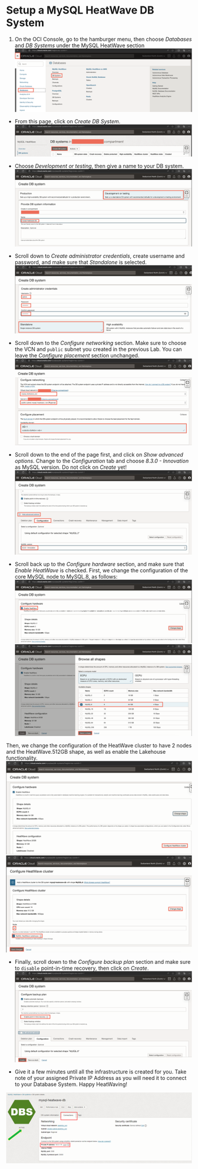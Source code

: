 # Setup a MySQL HeatWave DB System

1. On the OCI Console, go to the hamburger menu, then choose *Databases* and *DB Systems* under the MySQL HeatWave section
![step_1](images/mysql_hw_step_1.png)

* From this page, click on *Create DB System*.
![step_2](images/mysql_hw_step_2.png)

* Choose *Development or testing*, then give a name to your DB system.
![step_3](images/mysql_hw_step_3.png)

* Scroll down to *Create administrator credentials*, create username and password, and make sure that *Standalone* is selected.
![step_4](images/mysql_hw_step_4.png)

* Scroll down to the *Configure networking* section. Make sure to choose the VCN and `public` subnet you created in the previous Lab. You can leave the *Configure placement* section unchanged.
![step_5](images/mysql_hw_step_5.png)

* Scroll down to the end of the page first, and click on *Show advanced options*. Change to the *Configuration* tab and choose *8.3.0 - Innovation* as MySQL version. Do not click on *Create* yet!
![step_6](images/mysql_hw_step_6.png)

* Scroll back up to the *Configure hardware* section, and make sure that *Enable HeatWave* is checked. First, we change the configuration of the core MySQL node to MySQL.8, as follows:
![step_7_a](images/mysql_hw_step_7_a.png)
![step_7_b](images/mysql_hw_step_7_b.png)

Then, we change the configuration of the HeatWave cluster to have 2 nodes and the HeatWave.512GB shape, as well as enable the Lakehouse functionality.
![step_7_c](images/mysql_hw_step_7_c.png)
![step_7_d](images/mysql_hw_step_7_d.png)

* Finally, scroll down to the *Configure backup plan* section and make sure to `disable` point-in-time recovery, then click on *Create*.
![step_8](images/mysql_hw_step_8.png)


* Give it a few minutes until all the infrastructure is created for you. Take note of your assigned Private IP Address as you will need it to connect to your 
Database System. Happy HeatWaving!

![step_9](images/mysql_hw_step_9.png)